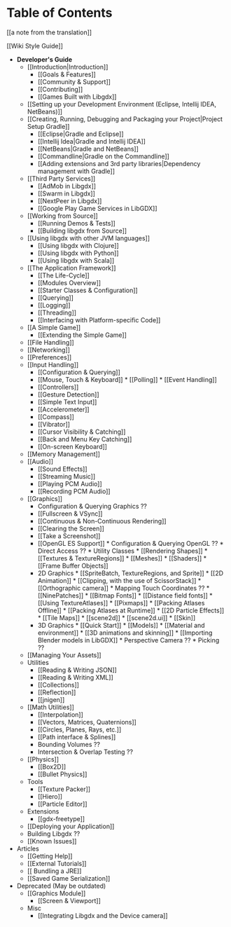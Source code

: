 # Table of Contents
[[a note from the translation]]

[[Wiki Style Guide]]

  * **Developer's Guide**
    * [[Introduction|Introduction]]
      * [[Goals & Features]]
      * [[Community & Support]]
      * [[Contributing]]
      * [[Games Built with Libgdx]]
    * [[Setting up your Development Environment (Eclipse, Intellij IDEA, NetBeans)]]
    * [[Creating, Running, Debugging and Packaging your Project|Project Setup Gradle]]
      * [[Eclipse|Gradle and Eclipse]]
      * [[Intellij Idea|Gradle and Intellij IDEA]]
      * [[NetBeans|Gradle and NetBeans]]
      * [[Commandline|Gradle on the Commandline]]
      * [[Adding extensions and 3rd party libraries|Dependency management with Gradle]]
    * [[Third Party Services]]
      * [[AdMob in Libgdx]]
      * [[Swarm in Libgdx]]
      * [[NextPeer in Libgdx]]
      * [[Google Play Game Services in LibGDX]]
    * [[Working from Source]]
      * [[Running Demos & Tests]]
      * [[Building libgdx from Source]]
    * [[Using libgdx with other JVM languages]]
      * [[Using libgdx with Clojure]]
      * [[Using libgdx with Python]]
      * [[Using libgdx with Scala]]
    * [[The Application Framework]]
      * [[The Life-Cycle]]
      * [[Modules Overview]]
      * [[Starter Classes & Configuration]]
      * [[Querying]]
      * [[Logging]]
      * [[Threading]]
      * [[Interfacing with Platform-specific Code]]
    * [[A Simple Game]]
      * [[Extending the Simple Game]]
    * [[File Handling]]
    * [[Networking]]
    * [[Preferences]]
    * [[Input Handling]]
      * [[Configuration & Querying]]
      * [[Mouse, Touch & Keyboard]]
            * [[Polling]]
            * [[Event Handling]]
      * [[Controllers]]
      * [[Gesture Detection]]
      * [[Simple Text Input]]
      * [[Accelerometer]]
      * [[Compass]]
      * [[Vibrator]]
      * [[Cursor Visibility & Catching]]
      * [[Back and Menu Key Catching]]
      * [[On-screen Keyboard]]
    * [[Memory Management]]
    * [[Audio]]
      * [[Sound Effects]]
      * [[Streaming Music]]
      * [[Playing PCM Audio]]
      * [[Recording PCM Audio]]
    * [[Graphics]]
      * Configuration & Querying Graphics ??
      * [[Fullscreen & VSync]]
      * [[Continuous & Non-Continuous Rendering]]
      * [[Clearing the Screen]]
      * [[Take a Screenshot]]
      * [[OpenGL ES Support]]
            * Configuration & Querying OpenGL ??
            * Direct Access ??
            * Utility Classes
              * [[Rendering Shapes]]
              * [[Textures & TextureRegions]]
              * [[Meshes]]
              * [[Shaders]]
              * [[Frame Buffer Objects]]
      * 2D Graphics
            * [[SpriteBatch, TextureRegions, and Sprite]]
            * [[2D Animation]]
            * [[Clipping, with the use of ScissorStack]]
            * [[Orthographic camera]]
            * Mapping Touch Coordinates ??
            * [[NinePatches]]
            * [[Bitmap Fonts]]
              * [[Distance field fonts]]
            * [[Using TextureAtlases]]
            * [[Pixmaps]]
            * [[Packing Atlases Offline]]
            * [[Packing Atlases at Runtime]]
            * [[2D Particle Effects]]
            * [[Tile Maps]]
            * [[scene2d]]
              * [[scene2d.ui]]
              * [[Skin]]
      * 3D Graphics
            * [[Quick Start]]
            * [[Models]]
            * [[Material and environment]]
            * [[3D animations and skinning]]
            * [[Importing Blender models in LibGDX]]
            * Perspective Camera ??
            * Picking ??
    * [[Managing Your Assets]]
    * Utilities
      * [[Reading & Writing JSON]]
      * [[Reading & Writing XML]]
      * [[Collections]]
      * [[Reflection]]
      * [[jnigen]]
    * [[Math Utilities]]
      * [[Interpolation]]
      * [[Vectors, Matrices, Quaternions]]
      * [[Circles, Planes, Rays, etc.]]
      * [[Path interface & Splines]]
      * Bounding Volumes ??
      * Intersection & Overlap Testing ??
    * [[Physics]]
      * [[Box2D]]
      * [[Bullet Physics]]
    * Tools
      * [[Texture Packer]]
      * [[Hiero]]
      * [[Particle Editor]]
    * Extensions
      * [[gdx-freetype]]
    * [[Deploying your Application]]
    * Building Libgdx ??
    * [[Known Issues]]
  * Articles
    * [[Getting Help]]
    * [[External Tutorials]]
    * [[ Bundling a JRE]]
    * [[Saved Game Serialization]]
  * Deprecated (May be outdated)
    * [[Graphics Module]]
      * [[Screen & Viewport]]
    * Misc
      * [[Integrating Libgdx and the Device camera]]